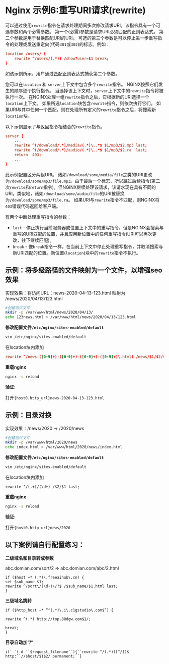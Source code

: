 # Nginx 示例6:重写URI请求(rewrite)

可以通过使用`rewrite`指令在请求处理期间多次修改请求URI，该指令具有一个可选参数和两个必需参数。 第一个(必需)参数是请求URI必须匹配的正则表达式。 第二个参数是用于替换匹配URI的URI。 可选的第三个参数是可以停止进一步重写指令的处理或发送重定向(代码`301`或`302`)的标志。例如：

```conf
location /users/ {
    rewrite ^/users/(.*)$ /show?user=$1 break;
}
```

如该示例所示，用户通过匹配正则表达式捕获第二个参数。

您可以在`location` 和 `server`上下文中包含多个`rewrite`指令。 NGINX按照它们发生的顺序逐个执行指令。 当选择该上下文时，`server`上下文中的`rewrite`指令将被执行一次。
在NGINX处理一组`rewrite`指令之后，它根据新的URI选择一个`location`上下文。 如果所选`location`块包含`rewrite`指令，则依次执行它们。 如果URI与其中任何一个匹配，则在处理所有定义的`rewrite`指令之后，将搜索新`location`块。

以下示例显示了与返回指令相结合的`rewrite`指令。

```conf
server {
    ...
    rewrite ^(/download/.*)/media/(.*)\..*$ $1/mp3/$2.mp3 last;
    rewrite ^(/download/.*)/audio/(.*)\..*$ $1/mp3/$2.ra  last;
    return  403;
    ...
}
```

此示例配置区分两组URI。 诸如`/download/some/media/file`之类的URI更改为`/download/some/mp3/file.mp3`。由于最后一个标志，所以跳过后续指令(第二次`rewrite`和`return`指令)，但NGINX继续处理该请求，该请求现在具有不同的URI。类似地，诸如`/download/some/audio/file`的URI被替换为`/download/some/mp3/file.ra`。 如果URI与`rewrite`指令不匹配，则NGINX将`403`错误代码返回给客户端。

有两个中断处理重写指令的参数：

- `last` - 停止执行当前服务器或位置上下文中的重写指令，但是NGINX会搜索与重写的URI匹配的位置，并且应用新位置中的任何重写指令(URI可以再次更改，往下继续匹配)。
- `break` - 像`break`指令一样，在当前上下文中停止处理重写指令，并取消搜索与新URI匹配的位置。新位置(`location`)块中的`rewrite`指令不执行。

## 示例：将多级路径的文件映射为一个文件，以增强seo效果

实现效果：将访问URL：news-2020-04-13-123.html  映射为   /news/2020/04/13/123.html

```bash
#创建测试文件
mkdir -p /var/www/html/news/2020/04/13/
echo 123news.html > /var/www/html/news/2020/04/13/123.html
```

**修改配置文件`/etc/nginx/sites-enabled/default `**

```bash
vim /etc/nginx/sites-enabled/default
```
在location块内添加
```conf
rewrite ^/news-([0-9]+)-([0-9]+)-([0-9]+)-([0-9]+)\.html$ /news/$1/$2/$3/$4.html last;
```

**重载nginx**

```bash
nginx -s reload
```

**验证:**

打开`{host0.http_url}news-2020-04-13-123.html `

## 示例：目录对换

实现效果：/news/2020 => /2020/news

```bash
#创建测试文件
mkdir -p /var/www/html/2020/news
echo index.html > /var/www/html/2020/news/index.html
```

**修改配置文件`/etc/nginx/sites-enabled/default `**

```bash
vim /etc/nginx/sites-enabled/default
```

在location块内添加

```
rewrite ^/(.+)/(\d+) /$2/$1 last;
```

**重载nginx**

```bash
nginx -s reload
```

**验证:**

打开`{host0.http_url}news/2020`



## 以下案例请自行配置练习：

**二级域名和目录转成参数**

abc.domian.com/sort/2 => abc.domian.com/abc/2.html

```
if ($host ~* (.*)\.freeaihub\.cn) {
set $sub_name $1;
rewrite ^/sort\/(\d+)\/?$ /$sub_name/$1.html last;
}
```

**三级域名跳转**

```
if ($http_host ~* “^(.*)\.i\.c1gstudio\.com$”) {

rewrite ^(.*) http://top.88dgw.com$1/;

break;
}
```

**目录自动加“/”**

```
if` `(-d ``$request_filename``){``rewrite ^/(.*)([^/])$ http:``//$host/$1$2/ permanent;``}
```

